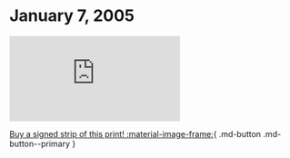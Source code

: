 # January 7, 2005

![](https://www.achewood.com/comic.php?date=01072005)

[Buy a signed strip of this print! :material-image-frame:](https://achewood-holiday-pop-up.myshopify.com/products/strip#01072005){ .md-button .md-button--primary }
